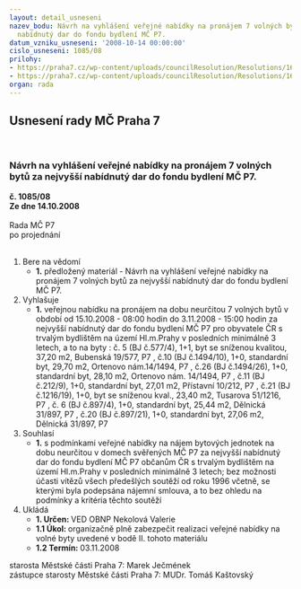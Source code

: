 ```yaml
---
layout: detail_usneseni
nazev_bodu: Návrh na vyhlášení veřejné nabídky na pronájem 7 volných bytů za nejvyšší
  nabídnutý dar do fondu bydlení MČ P7.
datum_vzniku_usneseni: '2008-10-14 00:00:00'
cislo_usneseni: 1085/08
prilohy:
- https://praha7.cz/wp-content/uploads/councilResolution/Resolutions/16688/39-sou_podminky_%c5%99%c3%adjen_2008.doc
- https://praha7.cz/wp-content/uploads/councilResolution/Resolutions/16688/39-sou-zadost_-_10_-_08.doc
organ: rada
---
```

<div id="ucUsn_pList" class="usn">
	<span><h2>Usnesení rady MČ Praha 7 </h2>
<br></span><div class="standBody">
<span><h3>Návrh na vyhlášení veřejné nabídky na pronájem 7 volných bytů za nejvyšší nabídnutý dar do fondu bydlení MČ P7.</h3></span><div class="center">
		<strong>č. 1085/08</strong><br>
	</div>
<div class="center">
		<strong>Ze dne 14.10.2008</strong><br><br>
	</div>Rada MČ P7<br> po projednání<br><br><ol>
<li>Bere na vědomí<ul><li>
<strong>1.</strong> předložený materiál - Návrh na vyhlášení veřejné nabídky na pronájem 7 volných bytů za nejvyšší nabídnutý dar do fondu bydlení MČ P7.</li></ul>
</li>
<li>Vyhlašuje<ul><li>
<strong>1.</strong> veřejnou nabídku na pronájem na dobu neurčitou 7 volných bytů v období od 15.10.2008 - 08:00 hodin do 3.11.2008 - 15:00 hodin za nejvyšší nabídnutý dar do fondu bydlení MČ P7 pro obyvatele ČR s trvalým bydlištěm na území Hl.m.Prahy v posledních minimálně 3 letech, a to na byty                                                          : č.  5 (BJ č.577/4), 1+1, byt se sníženou kvalitou, 37,20 m2, Bubenská 19/577, P7 ,   č.10 (BJ č.1494/10), 1+0, standardní byt, 29,70 m2, Ortenovo nám.14/1494, P7    , č.26 (BJ č.1494/26), 1+0, standardní byt, 28,10 m2, Ortenovo nám. 14/1494, P7   , č.11 (BJ č.212/9), 1+0, standardní byt, 27,01 m2, Přístavní 10/212, P7                   , č.21 (BJ č.1216/19), 1+0, byt se sníženou kval., 23,40 m2, Tusarova 51/1216, P7 , č.  6 (BJ č.897/4), 1+0, standardní byt, 25,44 m2, Dělnická 31/897, P7                  , č.20 (BJ č.897/21), 1+0, standardní byt, 27,06 m2, Dělnická 31/897, P7</li></ul>
</li>
<li>Souhlasí<ul><li>
<strong>1.</strong> s podmínkami veřejné nabídky na nájem bytových jednotek na dobu neurčitou v domech svěřených MČ P7 za nejvyšší nabídnutý dar do fondu bydlení MČ P7 občanům ČR s trvalým bydlištěm na území Hl.m.Prahy v posledních minimálně 3 letech; bez možnosti účasti vítězů všech předešlých soutěží od roku 1996 včetně, se kterými byla podepsána nájemní smlouva, a to bez ohledu na podmínky a kritéria těchto soutěží  </li></ul>
</li>
<li>Ukládá<ul>
<li>
<strong>1. Určen: </strong>VED OBNP Nekolová Valerie</li>
<li>
<strong>1.1 Úkol: </strong>organizačně plně zabezpečit realizaci veřejné nabídky na volné byty uvedené v bodě II. tohoto materiálu</li>
<li>
<strong>1.2 Termín: </strong>03.11.2008</li>
</ul>
</li>
</ol>starosta Městské části Praha 7: Marek Ječmének<br>zástupce starosty Městské části Praha 7: MUDr. Tomáš Kaštovský 
</div>
</div>
